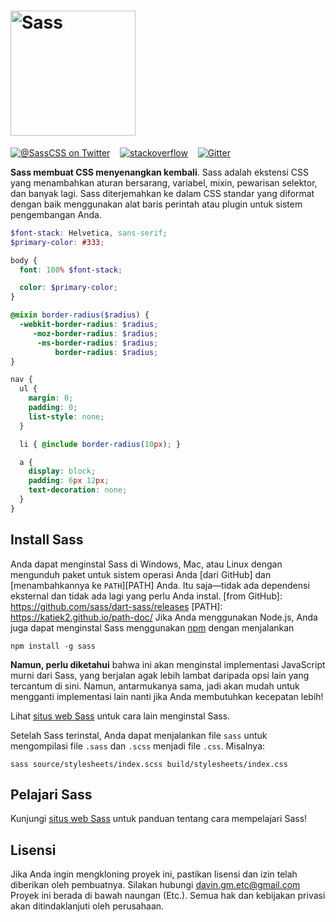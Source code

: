 <h1><img width="200px" alt="Sass" src="https://rawgit.com/sass/sass-site/main/source/assets/img/logos/logo.svg" /></h1>

[![@SassCSS on Twitter](https://img.shields.io/twitter/follow/SassCSS?label=%40SassCSS&style=social)](https://twitter.com/SassCSS)
&nbsp;&nbsp;
[![stackoverflow](https://img.shields.io/stackexchange/stackoverflow/t/sass?label=Sass%20questions&logo=stackoverflow&style=social)](https://stackoverflow.com/questions/tagged/sass)
&nbsp;&nbsp;
[![Gitter](https://img.shields.io/gitter/room/sass/sass?label=chat&logo=gitter&style=social)](https://gitter.im/sass/sass?utm_source=badge&utm_medium=badge&utm_campaign=pr-badge)

**Sass membuat CSS menyenangkan kembali**. Sass adalah ekstensi CSS yang menambahkan aturan bersarang,
variabel, mixin, pewarisan selektor, dan banyak lagi. Sass diterjemahkan ke dalam
CSS standar yang diformat dengan baik menggunakan alat baris perintah atau plugin untuk
sistem pengembangan Anda.

```scss
$font-stack: Helvetica, sans-serif;
$primary-color: #333;

body {
  font: 100% $font-stack;

  color: $primary-color;
}

@mixin border-radius($radius) {
  -webkit-border-radius: $radius;
     -moz-border-radius: $radius;
      -ms-border-radius: $radius;
          border-radius: $radius;
}

nav {
  ul {
    margin: 0;
    padding: 0;
    list-style: none;
  }

  li { @include border-radius(10px); }

  a {
    display: block;
    padding: 6px 12px;
    text-decoration: none;
  }
}
```

## Install Sass
Anda dapat menginstal Sass di Windows, Mac, atau Linux dengan mengunduh paket untuk
sistem operasi Anda [dari GitHub] dan [menambahkannya ke `PATH`][PATH] Anda. Itu saja—tidak ada dependensi eksternal dan tidak ada lagi yang perlu Anda instal.
[from GitHub]: https://github.com/sass/dart-sass/releases
[PATH]: https://katiek2.github.io/path-doc/
Jika Anda menggunakan Node.js, Anda juga dapat menginstal Sass menggunakan [npm] dengan menjalankan

[npm]: https://www.npmjs.com/

```
npm install -g sass
```

**Namun, perlu diketahui** bahwa ini akan menginstal implementasi JavaScript murni
dari Sass, yang berjalan agak lebih lambat daripada opsi lain yang tercantum
di sini. Namun, antarmukanya sama, jadi akan mudah untuk mengganti implementasi lain
nanti jika Anda membutuhkan kecepatan lebih!

Lihat [situs web Sass](https://sass-lang.com/install) untuk cara lain menginstal
Sass.

Setelah Sass terinstal, Anda dapat menjalankan file `sass` untuk mengompilasi
file `.sass` dan `.scss` menjadi file `.css`. Misalnya:

```
sass source/stylesheets/index.scss build/stylesheets/index.css
```

## Pelajari Sass

Kunjungi [situs web Sass](https://sass-lang.com/guide) untuk panduan tentang cara
mempelajari Sass!

## Lisensi

Jika Anda ingin mengkloning proyek ini, pastikan lisensi dan izin telah diberikan oleh pembuatnya. Silakan hubungi davin.gm.etc@gmail.com Proyek ini berada di bawah naungan (Etc.). Semua hak dan kebijakan privasi akan ditindaklanjuti oleh perusahaan.